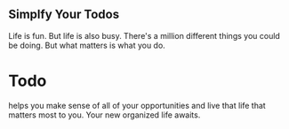 ## Simplfy Your Todos
Life is fun. But life is also busy. There's a million different things you could be doing. But what matters is what you do.
# Todo
helps you make sense of all of your opportunities and live that life that matters most to you. Your new organized life awaits.
